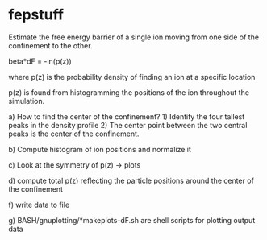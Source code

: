 # fepstuff

Estimate the free energy barrier of a single ion moving from one side
of the confinement to the other.

beta*dF = -ln(p(z))

where p(z) is the probability density of finding an ion at a specific location

p(z) is found from histogramming the positions of the ion throughout the simulation.


a) How to find the center of the confinement?
    1) Identify the four tallest peaks in the density profile
    2) The center point between the two central peaks is the center of the confinement.

b) Compute histogram of ion positions and normalize it

c) Look at the symmetry of p(z) -> plots

d) compute total p(z) reflecting the particle positions around the center of the confinement

f) write data to file

g) BASH/gnuplotting/*makeplots-dF.sh are shell scripts for plotting output data


